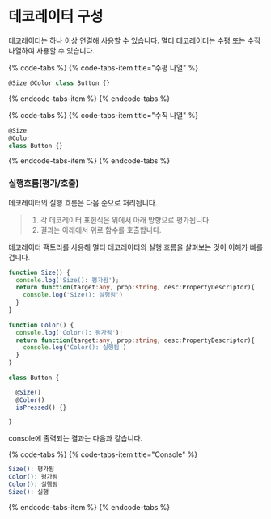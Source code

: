 # 데코레이터 구성

데코레이터는 하나 이상 연결해 사용할 수 있습니다. 멀티 데코레이터는 수평 또는 수직 나열하여 사용할 수 있습니다.

{% code-tabs %}
{% code-tabs-item title="수평 나열" %}
```typescript
@Size @Color class Button {}
```
{% endcode-tabs-item %}
{% endcode-tabs %}

{% code-tabs %}
{% code-tabs-item title="수직 나열" %}
```typescript
@Size
@Color
class Button {}
```
{% endcode-tabs-item %}
{% endcode-tabs %}



### 실행흐름\(평가/호출\)

데코레이터의 실행 흐름은 다음 순으로 처리됩니다.

> 1. 각 데코레이터 표현식은 위에서 아래 방향으로 평가됩니다.
> 2. 결과는 아래에서 위로 함수를 호출합니다.

데코레이터 팩토리를 사용해 멀티 데코레이터의 실행 흐름을 살펴보는 것이 이해가 빠를 겁니다.

```typescript
function Size() {
  console.log('Size(): 평가됨');
  return function(target:any, prop:string, desc:PropertyDescriptor){
    console.log('Size(): 실행됨')
  }
}
​
function Color() {
  console.log('Color(): 평가됨');
  return function(target:any, prop:string, desc:PropertyDescriptor){
    console.log('Color(): 실행됨')
  }
}
​
class Button {

  @Size()
  @Color()
  isPressed() {}

}
```

console에 출력되는 결과는 다음과 같습니다.

{% code-tabs %}
{% code-tabs-item title="Console" %}
```bash
Size(): 평가됨
Color(): 평가됨
Color(): 실행됨
Size(): 실행
```
{% endcode-tabs-item %}
{% endcode-tabs %}

